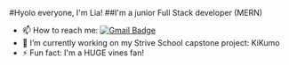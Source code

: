 #Hyolo everyone, I'm Lia!
##I'm a junior Full Stack developer (MERN)
* 📫 How to reach me:
[![Gmail Badge](https://img.shields.io/badge/lia.maccapani@gmail.com-D14836??style=flat&logo=gmail&logoColor=white&link=mailto:lia.maccapani@gmail.com)](mailto:lia.maccapani@gmail.com) 
* 🔭 I’m currently working on my Strive School capstone project: KiKumo
* ⚡ Fun fact: I'm a HUGE vines fan! 

